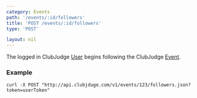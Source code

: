 ```yaml
---
category: Events
path: '/events/:id/followers'
title: 'POST /events/:id/followers'
type: 'POST'

layout: nil
---
```


The logged in ClubJudge [User](#/user-model) begins following the ClubJudge [Event](#/event-model).

### Example

```
curl -X POST "http://api.clubjduge.com/v1/events/123/followers.json?token=userToken"
```


